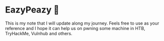 # EazyPeazy :green_book:

This is my note that I will update along my journey. Feels free to use as your reference and I hope it can help us on pwning some machine in HTB, TryHackMe, Vulnhub and others.